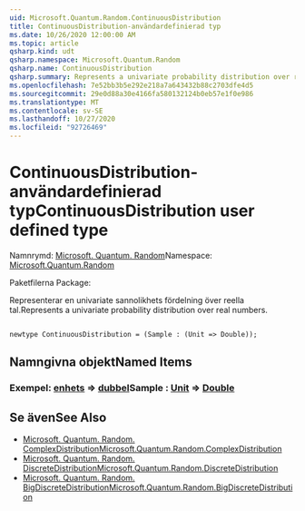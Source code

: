 ```yaml
---
uid: Microsoft.Quantum.Random.ContinuousDistribution
title: ContinuousDistribution-användardefinierad typ
ms.date: 10/26/2020 12:00:00 AM
ms.topic: article
qsharp.kind: udt
qsharp.namespace: Microsoft.Quantum.Random
qsharp.name: ContinuousDistribution
qsharp.summary: Represents a univariate probability distribution over real numbers.
ms.openlocfilehash: 7e52bb3b5e292e218a7a643432b88c2703dfe4d5
ms.sourcegitcommit: 29e0d88a30e4166fa580132124b0eb57e1f0e986
ms.translationtype: MT
ms.contentlocale: sv-SE
ms.lasthandoff: 10/27/2020
ms.locfileid: "92726469"
---
```

# <a name="continuousdistribution-user-defined-type"></a><span data-ttu-id="e6d8e-102">ContinuousDistribution-användardefinierad typ</span><span class="sxs-lookup"><span data-stu-id="e6d8e-102">ContinuousDistribution user defined type</span></span>

<span data-ttu-id="e6d8e-103">Namnrymd: [Microsoft. Quantum. Random](xref:Microsoft.Quantum.Random)</span><span class="sxs-lookup"><span data-stu-id="e6d8e-103">Namespace: [Microsoft.Quantum.Random](xref:Microsoft.Quantum.Random)</span></span>

<span data-ttu-id="e6d8e-104">Paketfilerna [](https://nuget.org/packages/)</span><span class="sxs-lookup"><span data-stu-id="e6d8e-104">Package: [](https://nuget.org/packages/)</span></span>


<span data-ttu-id="e6d8e-105">Representerar en univariate sannolikhets fördelning över reella tal.</span><span class="sxs-lookup"><span data-stu-id="e6d8e-105">Represents a univariate probability distribution over real numbers.</span></span>

```qsharp

newtype ContinuousDistribution = (Sample : (Unit => Double));
```



## <a name="named-items"></a><span data-ttu-id="e6d8e-106">Namngivna objekt</span><span class="sxs-lookup"><span data-stu-id="e6d8e-106">Named Items</span></span>

### <a name="sample--unit--double"></a><span data-ttu-id="e6d8e-107">Exempel: [enhets](xref:microsoft.quantum.lang-ref.unit) => [dubbel](xref:microsoft.quantum.lang-ref.double)</span><span class="sxs-lookup"><span data-stu-id="e6d8e-107">Sample : [Unit](xref:microsoft.quantum.lang-ref.unit) => [Double](xref:microsoft.quantum.lang-ref.double)</span></span> 



## <a name="see-also"></a><span data-ttu-id="e6d8e-108">Se även</span><span class="sxs-lookup"><span data-stu-id="e6d8e-108">See Also</span></span>

- [<span data-ttu-id="e6d8e-109">Microsoft. Quantum. Random. ComplexDistribution</span><span class="sxs-lookup"><span data-stu-id="e6d8e-109">Microsoft.Quantum.Random.ComplexDistribution</span></span>](xref:Microsoft.Quantum.Random.ComplexDistribution)
- [<span data-ttu-id="e6d8e-110">Microsoft. Quantum. Random. DiscreteDistribution</span><span class="sxs-lookup"><span data-stu-id="e6d8e-110">Microsoft.Quantum.Random.DiscreteDistribution</span></span>](xref:Microsoft.Quantum.Random.DiscreteDistribution)
- [<span data-ttu-id="e6d8e-111">Microsoft. Quantum. Random. BigDiscreteDistribution</span><span class="sxs-lookup"><span data-stu-id="e6d8e-111">Microsoft.Quantum.Random.BigDiscreteDistribution</span></span>](xref:Microsoft.Quantum.Random.BigDiscreteDistribution)